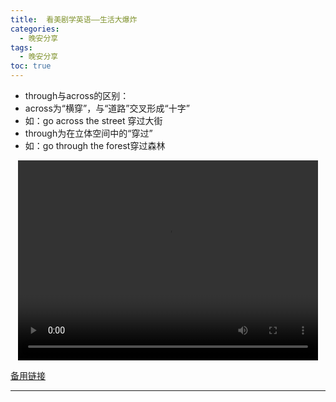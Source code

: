 ```yaml
---
title:  看美剧学英语——生活大爆炸
categories:
  - 晚安分享
tags:
  - 晚安分享
toc: true 
---
```



- through与across的区别：
- across为“横穿”，与“道路”交叉形成“十字”
- 如：go across the street 穿过大街
- through为在立体空间中的“穿过”
- 如：go through the forest穿过森林

<p style="text-align:center">
   <video width="480" height="320" controls>
       <source src="/video/67.mp4">
   </video>
</p>
 <p><a href="/video/67.mp4">备用链接</a></p>
 
---





